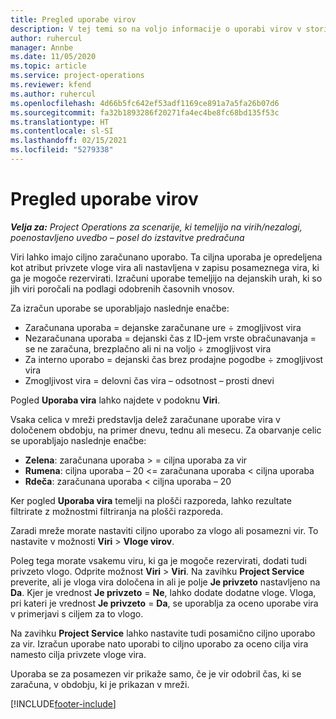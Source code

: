 ```yaml
---
title: Pregled uporabe virov
description: V tej temi so na voljo informacije o uporabi virov v storitvi Project Operations.
author: ruhercul
manager: Annbe
ms.date: 11/05/2020
ms.topic: article
ms.service: project-operations
ms.reviewer: kfend
ms.author: ruhercul
ms.openlocfilehash: 4d66b5fc642ef53adf1169ce891a7a5fa26b07d6
ms.sourcegitcommit: fa32b1893286f20271fa4ec4be8fc68bd135f53c
ms.translationtype: HT
ms.contentlocale: sl-SI
ms.lasthandoff: 02/15/2021
ms.locfileid: "5279338"
---
```

# <a name="resource-utilization-overview"></a>Pregled uporabe virov

_**Velja za:** Project Operations za scenarije, ki temeljijo na virih/nezalogi, poenostavljeno uvedbo – posel do izstavitve predračuna_

Viri lahko imajo ciljno zaračunano uporabo. Ta ciljna uporaba je opredeljena kot atribut privzete vloge vira ali nastavljena v zapisu posameznega vira, ki ga je mogoče rezervirati. Izračuni uporabe temeljijo na dejanskih urah, ki so jih viri poročali na podlagi odobrenih časovnih vnosov.

Za izračun uporabe se uporabljajo naslednje enačbe:

  - Zaračunana uporaba = dejanske zaračunane ure ÷ zmogljivost vira
  - Nezaračunana uporaba = dejanski čas z ID-jem vrste obračunavanja = se ne zaračuna, brezplačno ali ni na voljo ÷ zmogljivost vira
  - Za interno uporabo = dejanski čas brez prodajne pogodbe ÷ zmogljivost vira
  - Zmogljivost vira = delovni čas vira – odsotnost – prosti dnevi

Pogled **Uporaba vira** lahko najdete v podoknu **Viri**.

Vsaka celica v mreži predstavlja delež zaračunane uporabe vira v določenem obdobju, na primer dnevu, tednu ali mesecu. Za obarvanje celic se uporabljajo naslednje enačbe:

  - **Zelena**: zaračunana uporaba > = ciljna uporaba za vir
  - **Rumena**: ciljna uporaba – 20 <= zaračunana uporaba < ciljna uporaba
  - **Rdeča**: zaračunana uporaba < ciljna uporaba – 20

Ker pogled **Uporaba vira** temelji na plošči razporeda, lahko rezultate filtrirate z možnostmi filtriranja na plošči razporeda.

Zaradi mreže morate nastaviti ciljno uporabo za vlogo ali posamezni vir. To nastavite v možnosti **Viri** > **Vloge virov**.

Poleg tega morate vsakemu viru, ki ga je mogoče rezervirati, dodati tudi privzeto vlogo. Odprite možnost **Viri** > **Viri**. Na zavihku **Project Service** preverite, ali je vloga vira določena in ali je polje **Je privzeto** nastavljeno na **Da**. Kjer je vrednost **Je privzeto** = **Ne**, lahko dodate dodatne vloge. Vloga, pri kateri je vrednost **Je privzeto** = **Da**, se uporablja za oceno uporabe vira v primerjavi s ciljem za to vlogo.

Na zavihku **Project Service** lahko nastavite tudi posamično ciljno uporabo za vir. Izračun uporabe nato uporabi to ciljno uporabo za oceno cilja vira namesto cilja privzete vloge vira.

Uporaba se za posamezen vir prikaže samo, če je vir odobril čas, ki se zaračuna, v obdobju, ki je prikazan v mreži.


[!INCLUDE[footer-include](../includes/footer-banner.md)]